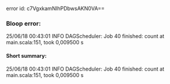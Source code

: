 error id: c7VgxkamNIhPDbwsAKN0VA==
### Bloop error:

25/06/18 00:43:01 INFO DAGScheduler: Job 40 finished: count at main.scala:151, took 0,009500 s
#### Short summary: 

25/06/18 00:43:01 INFO DAGScheduler: Job 40 finished: count at main.scala:151, took 0,009500 s